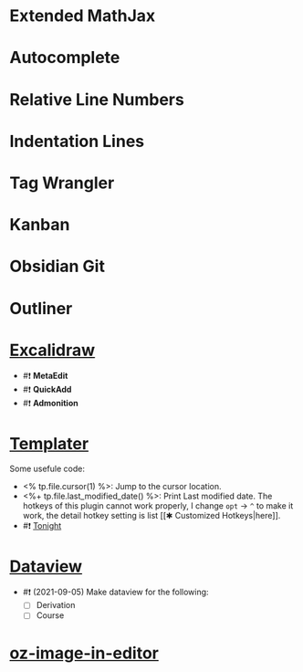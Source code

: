 # Extended MathJax	
# Autocomplete
# Relative Line Numbers
# Indentation Lines
# Tag Wrangler
# Kanban
# Obsidian Git
# Outliner
# [Excalidraw](https://github.com/zsviczian/obsidian-excalidraw-plugin)
- #❗️ **MetaEdit**
- #❗️ **QuickAdd**
- #❗️ **Admonition**
# [Templater](https://silentvoid13.github.io/Templater/docs/)
Some usefule code:
- <% tp.file.cursor(1) %>: Jump to the cursor location.
- <%+ tp.file.last_modified_date() %>: Print Last modified date.
The hotkeys of this plugin cannot work properly, I change `opt` -> `^` to make it work, the detail hotkey setting is list [[✱ Customized Hotkeys|here]].
- #❗️ [Tonight](https://zhuanlan.zhihu.com/p/308612160)
# [Dataview](https://github.com/blacksmithgu/obsidian-dataview)
- #❗️ (2021-09-05) Make dataview for the following:
	- [ ] Derivation
	- [ ] Course 

# [oz-image-in-editor](https://github.com/ozntel/oz-image-in-editor-obsidian)